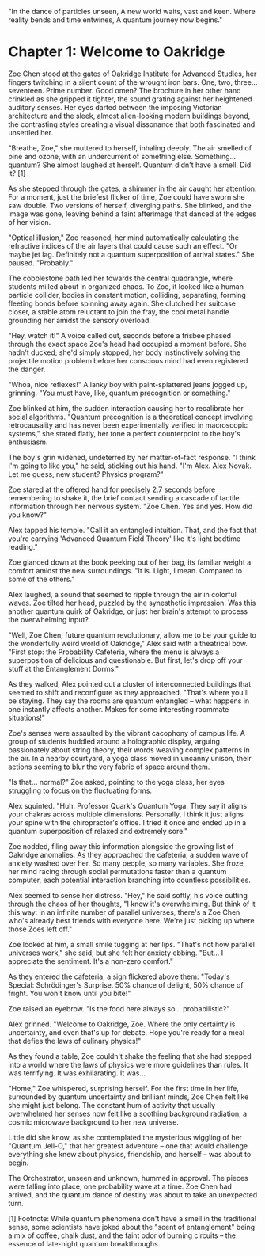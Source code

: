 "In the dance of particles unseen,
A new world waits, vast and keen.
Where reality bends and time entwines,
A quantum journey now begins."

# Chapter 1: Welcome to Oakridge

Zoe Chen stood at the gates of Oakridge Institute for Advanced Studies, her fingers twitching in a silent count of the wrought iron bars. One, two, three... seventeen. Prime number. Good omen? The brochure in her other hand crinkled as she gripped it tighter, the sound grating against her heightened auditory senses. Her eyes darted between the imposing Victorian architecture and the sleek, almost alien-looking modern buildings beyond, the contrasting styles creating a visual dissonance that both fascinated and unsettled her.

"Breathe, Zoe," she muttered to herself, inhaling deeply. The air smelled of pine and ozone, with an undercurrent of something else. Something... quantum? She almost laughed at herself. Quantum didn't have a smell. Did it? [1]

As she stepped through the gates, a shimmer in the air caught her attention. For a moment, just the briefest flicker of time, Zoe could have sworn she saw double. Two versions of herself, diverging paths. She blinked, and the image was gone, leaving behind a faint afterimage that danced at the edges of her vision.

"Optical illusion," Zoe reasoned, her mind automatically calculating the refractive indices of the air layers that could cause such an effect. "Or maybe jet lag. Definitely not a quantum superposition of arrival states." She paused. "Probably."

The cobblestone path led her towards the central quadrangle, where students milled about in organized chaos. To Zoe, it looked like a human particle collider, bodies in constant motion, colliding, separating, forming fleeting bonds before spinning away again. She clutched her suitcase closer, a stable atom reluctant to join the fray, the cool metal handle grounding her amidst the sensory overload.

"Hey, watch it!" A voice called out, seconds before a frisbee phased through the exact space Zoe's head had occupied a moment before. She hadn't ducked; she'd simply stopped, her body instinctively solving the projectile motion problem before her conscious mind had even registered the danger.

"Whoa, nice reflexes!" A lanky boy with paint-splattered jeans jogged up, grinning. "You must have, like, quantum precognition or something."

Zoe blinked at him, the sudden interaction causing her to recalibrate her social algorithms. "Quantum precognition is a theoretical concept involving retrocausality and has never been experimentally verified in macroscopic systems," she stated flatly, her tone a perfect counterpoint to the boy's enthusiasm.

The boy's grin widened, undeterred by her matter-of-fact response. "I think I'm going to like you," he said, sticking out his hand. "I'm Alex. Alex Novak. Let me guess, new student? Physics program?"

Zoe stared at the offered hand for precisely 2.7 seconds before remembering to shake it, the brief contact sending a cascade of tactile information through her nervous system. "Zoe Chen. Yes and yes. How did you know?"

Alex tapped his temple. "Call it an entangled intuition. That, and the fact that you're carrying 'Advanced Quantum Field Theory' like it's light bedtime reading."

Zoe glanced down at the book peeking out of her bag, its familiar weight a comfort amidst the new surroundings. "It is. Light, I mean. Compared to some of the others."

Alex laughed, a sound that seemed to ripple through the air in colorful waves. Zoe tilted her head, puzzled by the synesthetic impression. Was this another quantum quirk of Oakridge, or just her brain's attempt to process the overwhelming input?

"Well, Zoe Chen, future quantum revolutionary, allow me to be your guide to the wonderfully weird world of Oakridge," Alex said with a theatrical bow. "First stop: the Probability Cafeteria, where the menu is always a superposition of delicious and questionable. But first, let's drop off your stuff at the Entanglement Dorms."

As they walked, Alex pointed out a cluster of interconnected buildings that seemed to shift and reconfigure as they approached. "That's where you'll be staying. They say the rooms are quantum entangled – what happens in one instantly affects another. Makes for some interesting roommate situations!"

Zoe's senses were assaulted by the vibrant cacophony of campus life. A group of students huddled around a holographic display, arguing passionately about string theory, their words weaving complex patterns in the air. In a nearby courtyard, a yoga class moved in uncanny unison, their actions seeming to blur the very fabric of space around them.

"Is that... normal?" Zoe asked, pointing to the yoga class, her eyes struggling to focus on the fluctuating forms.

Alex squinted. "Huh. Professor Quark's Quantum Yoga. They say it aligns your chakras across multiple dimensions. Personally, I think it just aligns your spine with the chiropractor's office. I tried it once and ended up in a quantum superposition of relaxed and extremely sore."

Zoe nodded, filing away this information alongside the growing list of Oakridge anomalies. As they approached the cafeteria, a sudden wave of anxiety washed over her. So many people, so many variables. She froze, her mind racing through social permutations faster than a quantum computer, each potential interaction branching into countless possibilities.

Alex seemed to sense her distress. "Hey," he said softly, his voice cutting through the chaos of her thoughts, "I know it's overwhelming. But think of it this way: in an infinite number of parallel universes, there's a Zoe Chen who's already best friends with everyone here. We're just picking up where those Zoes left off."

Zoe looked at him, a small smile tugging at her lips. "That's not how parallel universes work," she said, but she felt her anxiety ebbing. "But... I appreciate the sentiment. It's a non-zero comfort."

As they entered the cafeteria, a sign flickered above them: "Today's Special: Schrödinger's Surprise. 50% chance of delight, 50% chance of fright. You won't know until you bite!"

Zoe raised an eyebrow. "Is the food here always so... probabilistic?"

Alex grinned. "Welcome to Oakridge, Zoe. Where the only certainty is uncertainty, and even that's up for debate. Hope you're ready for a meal that defies the laws of culinary physics!"

As they found a table, Zoe couldn't shake the feeling that she had stepped into a world where the laws of physics were more guidelines than rules. It was terrifying. It was exhilarating. It was...

"Home," Zoe whispered, surprising herself. For the first time in her life, surrounded by quantum uncertainty and brilliant minds, Zoe Chen felt like she might just belong. The constant hum of activity that usually overwhelmed her senses now felt like a soothing background radiation, a cosmic microwave background to her new universe.

Little did she know, as she contemplated the mysterious wiggling of her "Quantum Jell-O," that her greatest adventure – one that would challenge everything she knew about physics, friendship, and herself – was about to begin.

The Orchestrator, unseen and unknown, hummed in approval. The pieces were falling into place, one probability wave at a time. Zoe Chen had arrived, and the quantum dance of destiny was about to take an unexpected turn.

[1] Footnote: While quantum phenomena don't have a smell in the traditional sense, some scientists have joked about the "scent of entanglement" being a mix of coffee, chalk dust, and the faint odor of burning circuits – the essence of late-night quantum breakthroughs.
